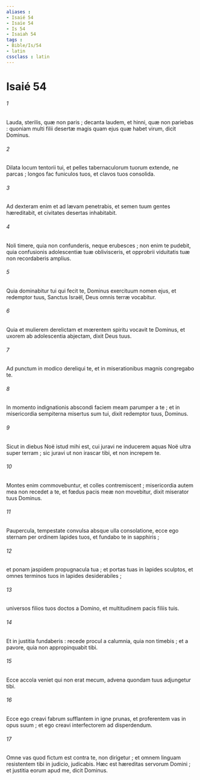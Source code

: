 ```yaml
---
aliases : 
- Isaié 54
- Isaïe 54
- Is 54
- Isaiah 54
tags : 
- Bible/Is/54
- latin
cssclass : latin
---
```


# Isaié 54

###### 1
Lauda, sterilis, quæ non paris ; decanta laudem, et hinni, quæ non pariebas : quoniam multi filii desertæ magis quam ejus quæ habet virum, dicit Dominus.
###### 2
Dilata locum tentorii tui, et pelles tabernaculorum tuorum extende, ne parcas ; longos fac funiculos tuos, et clavos tuos consolida.
###### 3
Ad dexteram enim et ad lævam penetrabis, et semen tuum gentes hæreditabit, et civitates desertas inhabitabit.
###### 4
Noli timere, quia non confunderis, neque erubesces ; non enim te pudebit, quia confusionis adolescentiæ tuæ oblivisceris, et opprobrii viduitatis tuæ non recordaberis amplius.
###### 5
Quia dominabitur tui qui fecit te, Dominus exercituum nomen ejus, et redemptor tuus, Sanctus Israël, Deus omnis terræ vocabitur.
###### 6
Quia et mulierem derelictam et mœrentem spiritu vocavit te Dominus, et uxorem ab adolescentia abjectam, dixit Deus tuus.
###### 7
Ad punctum in modico dereliqui te, et in miserationibus magnis congregabo te.
###### 8
In momento indignationis abscondi faciem meam parumper a te ; et in misericordia sempiterna misertus sum tui, dixit redemptor tuus, Dominus.
###### 9
Sicut in diebus Noë istud mihi est, cui juravi ne inducerem aquas Noë ultra super terram ; sic juravi ut non irascar tibi, et non increpem te.
###### 10
Montes enim commovebuntur, et colles contremiscent ; misericordia autem mea non recedet a te, et fœdus pacis meæ non movebitur, dixit miserator tuus Dominus.
###### 11
Paupercula, tempestate convulsa absque ulla consolatione, ecce ego sternam per ordinem lapides tuos, et fundabo te in sapphiris ;
###### 12
et ponam jaspidem propugnacula tua ; et portas tuas in lapides sculptos, et omnes terminos tuos in lapides desiderabiles ;
###### 13
universos filios tuos doctos a Domino, et multitudinem pacis filiis tuis.
###### 14
Et in justitia fundaberis : recede procul a calumnia, quia non timebis ; et a pavore, quia non appropinquabit tibi.
###### 15
Ecce accola veniet qui non erat mecum, advena quondam tuus adjungetur tibi.
###### 16
Ecce ego creavi fabrum sufflantem in igne prunas, et proferentem vas in opus suum ; et ego creavi interfectorem ad disperdendum.
###### 17
Omne vas quod fictum est contra te, non dirigetur ; et omnem linguam resistentem tibi in judicio, judicabis. Hæc est hæreditas servorum Domini ; et justitia eorum apud me, dicit Dominus.
